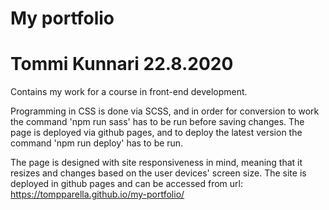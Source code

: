 # My portfolio

# Tommi Kunnari 22.8.2020

Contains my work for a course in front-end development.

Programming in CSS is done via SCSS, and in order for conversion to work the command 'npm run sass' has to be run before saving changes.
The page is deployed via github pages, and to deploy the latest version the command 'npm run deploy' has to be run.

The page is designed with site responsiveness in mind, meaning that it resizes and changes based on the user devices' screen size.
The site is deployed in github pages and can be accessed from url: https://tompparella.github.io/my-portfolio/
